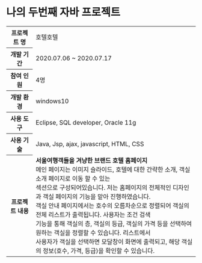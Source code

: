 # 나의 두번째 자바 프로젝트
<table>
  <tr>
    <th>프로젝트 명</th>
    <td>호텔호텔</td>
  </tr>
  <tr>
    <th>개발 기간</th>
    <td>2020.07.06 ~ 2020.07.17</td>
  </tr>  
  <tr>
    <th>참여 인원</th>
    <td>4명</td>
  </tr> 
  <tr>
    <th>개발 환경</th>
    <td>windows10</td>
  </tr>  
  <tr>
    <th>사용 도구</th>
    <td>Eclipse, SQL developer, Oracle 11g</td>
  </tr> 
  <tr>
    <th>사용 기술</th>
    <td>Java, Jsp, ajax, javascript, HTML, CSS</td>
  </tr> 
  <tr>
    <th>프로젝트 내용</th>
    <td>
      <b>서울여행객들을 겨냥한 브랜드 호텔 홈페이지</b><br>
      메인 페이지는 이미지 슬라이드, 호텔에 대한 간략한 소개, 객실 소개 페이지로 이동 할 수 있는<br> 
      섹션으로 구성되어있습니다. 저는 홈페이지의 전체적인 디자인과 객실 페이지의 기능을 맡아 진행하였습니다.<br>
      객실 안내 페이지에서는 호수의 오름차순으로 정렬되어 객실의 전체 리스트가 출력됩니다. 사용자는 조건 검색 <br>
      기능을 통해 객실의 층, 객실의 등급, 객실의 가격 등을 선택하여 원하는 객실을 정렬할 수 있습니다. 리스트에서<br>
      사용자가 객실을 선택하면 모달창이 화면에 출력되고, 해당 객실의 정보(호수, 가격, 등급)을 확인할 수 있습니다. 
    </td>
  </tr> 
</table>
